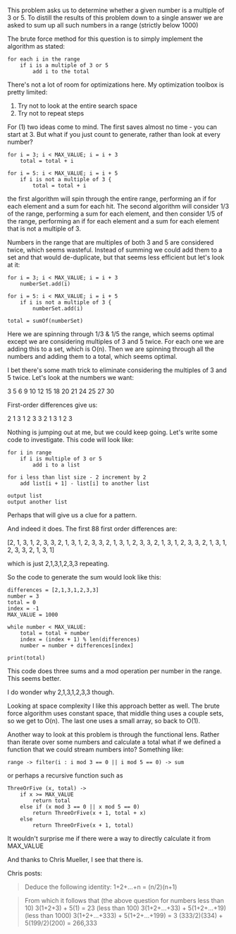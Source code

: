 This problem asks us to determine whether a given number is a multiple of 3 or 5.  To distill the results of this problem down to a single answer we are asked to sum up all such numbers in a range (strictly below 1000)

The brute force method for this question is to simply implement the algorithm as stated:

```
for each i in the range
    if i is a multiple of 3 or 5
        add i to the total
```

There's not a lot of room for optimizations here.  My optimization toolbox is pretty limited:

1. Try not to look at the entire search space
2. Try not to repeat steps

For (1) two ideas come to mind.  The first saves almost no time - you can start at 3.  But what if you just count to generate, rather than look at every number?

```
for i = 3; i < MAX_VALUE; i = i + 3 
    total = total + i

for i = 5: i < MAX_VALUE; i = i + 5
    if i is not a multiple of 3 {
        total = total + i

```

the first algorithm will spin through the entire range, performing an if for each element and a sum for each hit.  The second algorithm will consider 1/3 of the range, performing a sum for each element, and then consider 1/5 of the range, performing an if for each element and a sum for each element that is not a multiple of 3.

Numbers in the range that are multiples of both 3 and 5 are considered twice, which seems wasteful.  Instead of summing we could add them to a set and that would de-duplicate, but that seems less efficient but let's look at it:

```
for i = 3; i < MAX_VALUE; i = i + 3 
    numberSet.add(i)

for i = 5: i < MAX_VALUE; i = i + 5
    if i is not a multiple of 3 {
        numberSet.add(i)

total = sumOf(numberSet)
```

Here we are spinning through 1/3 & 1/5 the range, which seems optimal except we are considering multiples of 3 and 5 twice.  For each one we are adding this to a set, which is O(n).  Then we are spinning through all the numbers and adding them to a total, which seems optimal.

I bet there's some math trick to eliminate considering the multiples of 3 and 5 twice.  Let's look at the numbers we want:

3 5 6 9 10 12 15 18 20 21 24 25 27 30

First-order differences give us:

2 1 3 1 2 3 3 2 1 3 1 2 3

Nothing is jumping out at me, but we could keep going.  Let's write some code to investigate.  This code will look like:

```
for i in range
    if i is multiple of 3 or 5
        add i to a list

for i less than list size - 2 increment by 2
    add list[i + 1] - list[i] to another list

output list
output another list
```

Perhaps that will give us a clue for a pattern.

And indeed it does.  The first 88 first order differences are:

[2, 1, 3, 1, 2, 3, 3, 2, 1, 3, 1, 2, 3, 3, 2, 1, 3, 1, 2, 3, 3, 2, 1, 3, 1, 2, 3, 3, 2, 1, 3, 1, 2, 3, 3, 2, 1, 3, 1]

which is just 2,1,3,1,2,3,3 repeating.

So the code to generate the sum would look like this:

```
differences = [2,1,3,1,2,3,3]
number = 3
total = 0
index = -1
MAX_VALUE = 1000

while number < MAX_VALUE:
    total = total + number
    index = (index + 1) % len(differences)
    number = number + differences[index]

print(total)
```

This code does three sums and a mod operation per number in the range.  This seems better.

I do wonder why 2,1,3,1,2,3,3 though.

Looking at space complexity I like this approach better as well.  The brute force algorithm uses constant space, that middle thing uses a couple sets, so we get to O(n).  The last one uses a small array, so back to O(1).

Another way to look at this problem is through the functional lens.  Rather than iterate over some numbers and calculate a total what if we defined a function that we could stream numbers into?  Something like:

```
range -> filter(i : i mod 3 == 0 || i mod 5 == 0) -> sum
```

or perhaps a recursive function such as

```
ThreeOrFive (x, total) ->
    if x >= MAX_VALUE
        return total
    else if (x mod 3 == 0 || x mod 5 == 0)
        return ThreeOrFive(x + 1, total + x)
    else
        return ThreeOrFive(x + 1, total)
```


It wouldn't surprise me if there were a way to directly calculate it from MAX_VALUE

And thanks to Chris Mueller, I see that there is.

Chris posts:

> Deduce the following identity:
> 1+2+...+n = (n/2)(n+1)

> From which it follows that (the above question for numbers less than 10)
> 3(1+2+3) + 5(1) = 23
> (less than 100)
> 3(1+2+...+33) + 5(1+2+...+19)
> (less than 1000)
> 3(1+2+...+333) + 5(1+2+...+199) = 3 (333/2)(334) + 5(199/2)(200) = 266,333
